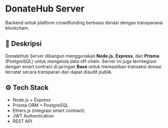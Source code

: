 # DonateHub Server

Backend untuk platform crowdfunding berbasis donasi dengan transparansi blockchain.

## 🚀 Deskripsi

DonateHub Server dibangun menggunakan **Node.js**, **Express**, dan **Prisma** (PostgreSQL) untuk mengelola data off-chain. Server ini juga terintegrasi dengan smart contract di jaringan **Base** untuk memastikan transaksi donasi tercatat secara transparan dan dapat diaudit publik.

## ⚙️ Tech Stack

- Node.js + Express
- Prisma ORM + PostgreSQL
- Ethers.js (integrasi smart contract)
- JWT Authentication
- REST API
